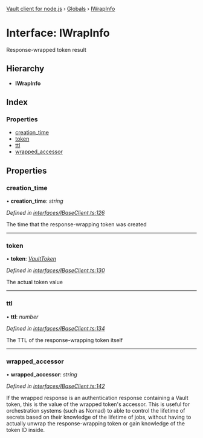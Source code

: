 [Vault client for node.js](../README.md) › [Globals](../globals.md) › [IWrapInfo](iwrapinfo.md)

# Interface: IWrapInfo

Response-wrapped token result

## Hierarchy

* **IWrapInfo**

## Index

### Properties

* [creation_time](iwrapinfo.md#creation_time)
* [token](iwrapinfo.md#token)
* [ttl](iwrapinfo.md#ttl)
* [wrapped_accessor](iwrapinfo.md#wrapped_accessor)

## Properties

###  creation_time

• **creation_time**: *string*

*Defined in [interfaces/IBaseClient.ts:126](https://github.com/theogravity/vault-tacular/blob/058247d/src/interfaces/IBaseClient.ts#L126)*

The time that the response-wrapping token was created

___

###  token

• **token**: *[VaultToken](../globals.md#vaulttoken)*

*Defined in [interfaces/IBaseClient.ts:130](https://github.com/theogravity/vault-tacular/blob/058247d/src/interfaces/IBaseClient.ts#L130)*

The actual token value

___

###  ttl

• **ttl**: *number*

*Defined in [interfaces/IBaseClient.ts:134](https://github.com/theogravity/vault-tacular/blob/058247d/src/interfaces/IBaseClient.ts#L134)*

The TTL of the response-wrapping token itself

___

###  wrapped_accessor

• **wrapped_accessor**: *string*

*Defined in [interfaces/IBaseClient.ts:142](https://github.com/theogravity/vault-tacular/blob/058247d/src/interfaces/IBaseClient.ts#L142)*

If the wrapped response is an authentication response containing a Vault token,
this is the value of the wrapped token's accessor. This is useful for orchestration
systems (such as Nomad) to able to control the lifetime of secrets based on their
knowledge of the lifetime of jobs, without having to actually unwrap the response-wrapping
token or gain knowledge of the token ID inside.
